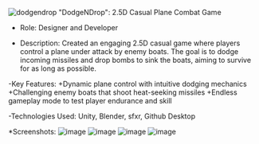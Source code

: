 
![dodgendrop](https://github.com/user-attachments/assets/c211a93c-9ec8-4400-aa00-475283c43d99)
"DodgeNDrop": 2.5D Casual Plane Combat Game

- Role: Designer and Developer

- Description: Created an engaging 2.5D casual game where players control a plane under attack by enemy boats.
 The goal is to dodge incoming missiles and drop bombs to sink the boats, aiming to survive for as long as possible.

-Key Features:
+Dynamic plane control with intuitive dodging mechanics
+Challenging enemy boats that shoot heat-seeking missiles
+Endless gameplay mode to test player endurance and skill

-Technologies Used: Unity, Blender, sfxr, Github Desktop

*Screenshots:
![image](https://github.com/user-attachments/assets/089b5cf0-7aa6-4a95-869b-40dd1ef5d2dd)
![image](https://github.com/user-attachments/assets/7c0a3829-28cf-428f-b0f0-b0aa2d343673)
![image](https://github.com/user-attachments/assets/4416d69a-011d-468a-8415-d2c3482acb21)
![image](https://github.com/user-attachments/assets/3862d1c0-68ee-4939-8095-d6b9a596c35e)

